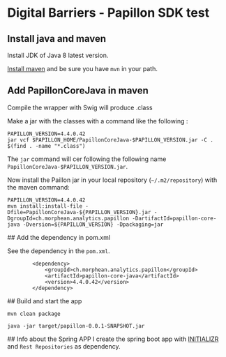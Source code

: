 # Digital Barriers - Papillon SDK test


## Install java and maven
Install JDK of Java 8 latest version.

[Install maven](https://maven.apache.org/install.html#) and be sure you have `mvn` in your path.

## Add PapillonCoreJava in maven

Compile the wrapper with Swig will produce .class

Make a jar with the classes with a command like the following :

``` 
PAPILLON_VERSION=4.4.0.42
jar vcf $PAPILLON_HOME/PapillonCoreJava-$PAPILLON_VERSION.jar -C . $(find . -name "*.class")
```

The `jar` command will cer following the following name `PapillonCoreJava-$PAPILLON_VERSION.jar`.

Now install the Paillon jar in your local repository (`~/.m2/repository`) with the maven command:

```
PAPILLON_VERSION=4.4.0.42
mvn install:install-file -Dfile=PapillonCoreJava-${PAPILLON_VERSION}.jar -DgroupId=ch.morphean.analytics.papillon -DartifactId=papillon-core-java -Dversion=${PAPILLON_VERSION} -Dpackaging=jar
```

## Add the dependency in pom.xml

See the dependency in the `pom.xml`.

```
		<dependency>
			<groupId>ch.morphean.analytics.papillon</groupId>
			<artifactId>papillon-core-java</artifactId>
			<version>4.4.0.42</version>
		</dependency>
```
## Build and start the app

```
mvn clean package

java -jar target/papillon-0.0.1-SNAPSHOT.jar 
```

## Info about the Spring APP
I create the spring boot app with [INITIALIZR](https://start.spring.io) and `Rest Repositories` as dependency.

 